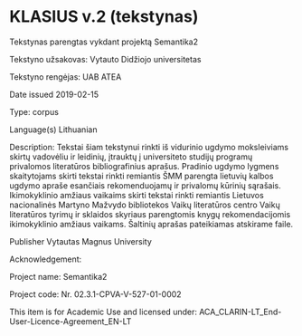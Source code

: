 # KLASIUS v.2 (tekstynas)

Tekstynas parengtas vykdant projektą Semantika2

Tekstyno užsakovas: Vytauto Didžiojo universitetas

Tekstyno rengėjas: UAB ATEA

Date issued 2019-02-15

Type: corpus

Language(s) Lithuanian

Description:
Tekstai šiam tekstynui rinkti iš vidurinio ugdymo moksleiviams skirtų vadovėliu ir leidinių, įtrauktų į universiteto studijų programų privalomos literatūros bibliografinius aprašus. 
Pradinio ugdymo lygmens skaitytojams skirti tekstai rinkti remiantis ŠMM parengta lietuvių kalbos ugdymo apraše esančiais rekomenduojamų ir privalomų kūrinių sąrašais. Ikimokyklinio amžiaus vaikaims skirti tekstai rinkti remiantis Lietuvos nacionalinės Martyno Mažvydo bibliotekos Vaikų literatūros centro Vaikų literatūros tyrimų ir sklaidos skyriaus parengtomis knygų rekomendacijomis ikimokyklinio amžiaus vaikams. 
Šaltinių aprašas pateikiamas atskirame faile.

Publisher Vytautas Magnus University

Acknowledgement: 

Project name: Semantika2 

Project code: Nr. 02.3.1-CPVA-V-527-01-0002

This item is for Academic Use and licensed under: ACA_CLARIN-LT_End-User-Licence-Agreement_EN-LT
 


